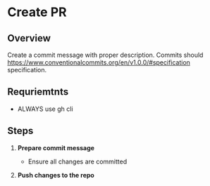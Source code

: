 # Create PR

## Overview
Create a commit message with proper description.
Commits should https://www.conventionalcommits.org/en/v1.0.0/#specification specification.

## Requriemtnts
- ALWAYS use gh cli

## Steps
1. **Prepare commit message**
   - Ensure all changes are committed

2. **Push changes to the repo**